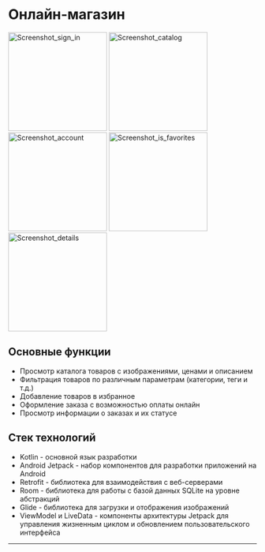 # Онлайн-магазин
<img width="200" alt="Screenshot_sign_in" src="https://github.com/farydrop/OnlineStoreApp/assets/53113225/4c25eda8-b972-4c2c-b7fe-bd53055d23db">
<img width="200" alt="Screenshot_catalog" src="https://github.com/farydrop/OnlineStoreApp/assets/53113225/386c6c3d-5a52-46ad-825e-dd344881a864">
<img width="200" alt="Screenshot_account" src="https://github.com/farydrop/OnlineStoreApp/assets/53113225/29feae62-7a87-4a76-86a2-daea29acae89">
<img width="200" alt="Screenshot_is_favorites" src="https://github.com/farydrop/OnlineStoreApp/assets/53113225/c93a0098-a83e-4bb7-97b6-be82b1a54ef4">
<img width="200" alt="Screenshot_details" src="https://github.com/farydrop/OnlineStoreApp/assets/53113225/794edae9-a4ef-4a49-bb46-095720423190">

## Основные функции

- Просмотр каталога товаров с изображениями, ценами и описанием
- Фильтрация товаров по различным параметрам (категории, теги и т.д.)
- Добавление товаров в избранное
- Оформление заказа с возможностью оплаты онлайн
- Просмотр информации о заказах и их статусе

## Стек технологий

- Kotlin - основной язык разработки
- Android Jetpack - набор компонентов для разработки приложений на Android
- Retrofit - библиотека для взаимодействия с веб-серверами
- Room - библиотека для работы с базой данных SQLite на уровне абстракций
- Glide - библиотека для загрузки и отображения изображений
- ViewModel и LiveData - компоненты архитектуры Jetpack для управления жизненным циклом и обновлением пользовательского интерфейса

---
